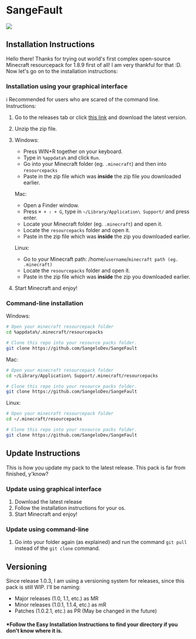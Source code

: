 # SangeFault

![](https://img.shields.io/badge/UtilityClient2-Compatible-orange?style=for-the-badge)

## Installation Instructions
Hello there! Thanks for trying out world's first complex open-source Minecraft resourcepack for 1.8.9 first of all! I am very thankful for that :D.
Now let's go on to the installation instructions:

### Installation using your graphical interface
ℹ️ Recommended for users who are scared of the command line.
Instructions:
1. Go to the releases tab or click [this link](https://github.com/SangeloDev/SangeFault/releases) and download the latest version.
2. Unzip the zip file.
3. Windows:
    - Press WIN+R together on your keyboard.
    - Type in `%appdata%` and click `Run`.
    - Go into your Minecraft folder (eg. `.minecraft`) and then into `resourcepacks`
    - Paste in the zip file which was **inside** the zip file you downloaded earlier.

   Mac:
    - Open a Finder window.
    - Press `⌘ + ⇧ + G`, type in `~/Library/Application\ Support/` and press enter.
    - Locate your Minecraft folder (eg. `.minecraft`) and open it.
    - Locate the `resourcepacks` folder and open it.
    - Paste in the zip file which was **inside** the zip you downloaded earlier.
    
   Linux:
    - Go to your Minecraft path: /home/`username`/`minecraft path (eg. .minecraft)`
    - Locate the `resourcepacks` folder and open it.
    - Paste in the zip file which was **inside** the zip you downloaded earlier.
4. Start Minecraft and enjoy!
    
### Command-line installation
Windows:
```bash
# Open your minecraft resourcepack folder
cd %appdata%/.minecraft/resourcepacks

# Clone this repo into your resource packs folder.
git clone https://github.com/SangeloDev/SangeFault
```

Mac:
```bash
# Open your minecraft resourcepack folder
cd ~/Library/Application\ Support/.minecraft/resourcepacks

# Clone this repo into your resource packs folder.
git clone https://github.com/SangeloDev/SangeFault
```

Linux:
```bash
# Open your minecraft resourcepack folder
cd ~/.minecraft/resourcepacks

# Clone this repo into your resource packs folder.
git clone https://github.com/SangeloDev/SangeFault
```

## Update Instructions
This is how you update my pack to the latest release. This pack is far from finished, y'know?
### Update using graphical interface
1. Download the latest release
2. Follow the installation instructions for your os.
3. Start Minecraft and enjoy!

### Update using command-line
1. Go into your folder again (as explained) and run the command `git pull` instead of the `git clone` command.

## Versioning
Since release 1.0.3, I am using a versioning system for releases, since this pack is still WIP.
I'll be naming:
- Major releases (1.0, 1.1, etc.) as MR
- Minor releases (1.0.1, 1.1.4, etc.) as mR
- Patches (1.0.2.1, etc.) as PR
(May be changed in the future)

#### *Follow the Easy Installation Instructions to find your directory if you don't know where it is.

